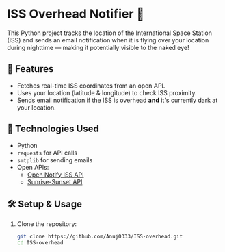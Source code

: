 # ISS Overhead Notifier 🚀

This Python project tracks the location of the International Space Station (ISS) and sends an email notification when it is flying over your location during nighttime — making it potentially visible to the naked eye!

## 📌 Features

- Fetches real-time ISS coordinates from an open API.
- Uses your location (latitude & longitude) to check ISS proximity.
- Sends email notification if the ISS is overhead **and** it's currently dark at your location.

## 🔧 Technologies Used

- Python
- `requests` for API calls
- `smtplib` for sending emails
- Open APIs:
  - [Open Notify ISS API](http://api.open-notify.org/iss-now.json)
  - [Sunrise-Sunset API](https://sunrise-sunset.org/api)

## 🛠 Setup & Usage

1. Clone the repository:
   ```bash
   git clone https://github.com/Anuj0333/ISS-overhead.git
   cd ISS-overhead
